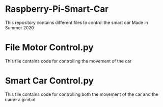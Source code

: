 # Raspberry-Pi-Smart-Car
This repository contains different files to control the smart car
Made in Summer 2020

# File Motor Control.py
This file contains code for controlling the movement of the car

# Smart Car Control.py
This file contains code for controlling both the movement of the car and the camera gimbol
